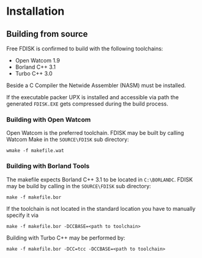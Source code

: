 # Installation

## Building from source
Free FDISK is confirmed to build with the following toolchains:

 - Open Watcom 1.9
 - Borland C++ 3.1
 - Turbo C++ 3.0

Beside a C Compiler the Netwide Assembler (NASM) must be installed.

If the executable packer UPX is installed and accessible via path the
generated `FDISK.EXE` gets compressed during the build process.

### Building with Open Watcom
Open Watcom is the preferred toolchain. FDISK may be built by calling
Watcom Make in the `SOURCE\FDISK` sub directory:
```
wmake -f makefile.wat
```

### Building with Borland Tools
The makefile expects Borland C++ 3.1 to be located in `C:\BORLANDC`. FDISK
may be build by calling in the `SOURCE\FDISK` sub directory:
```
make -f makefile.bor
```

If the toolchain is not located in the standard location you have to manually
specify it via
```
make -f makefile.bor -DCCBASE=<path to toolchain>
```

Building with Turbo C++ may be performed by:
```
make -f makefile.bor -DCC=tcc -DCCBASE=<path to toolchain>
```
